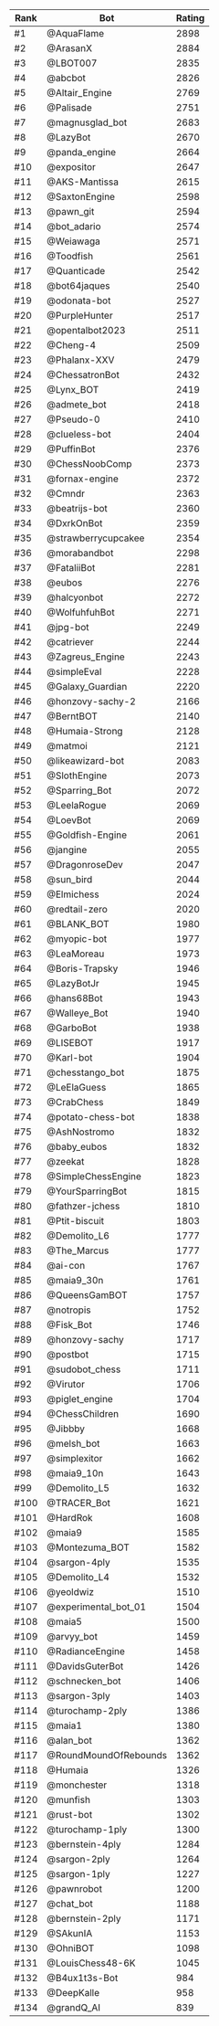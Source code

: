 Rank|Bot|Rating
---|---|---
#1|@AquaFlame|2898
#2|@ArasanX|2884
#3|@LBOT007|2835
#4|@abcbot|2826
#5|@Altair_Engine|2769
#6|@Palisade|2751
#7|@magnusglad_bot|2683
#8|@LazyBot|2670
#9|@panda_engine|2664
#10|@expositor|2647
#11|@AKS-Mantissa|2615
#12|@SaxtonEngine|2598
#13|@pawn_git|2594
#14|@bot_adario|2574
#15|@Weiawaga|2571
#16|@Toodfish|2561
#17|@Quanticade|2542
#18|@bot64jaques|2540
#19|@odonata-bot|2527
#20|@PurpleHunter|2517
#21|@opentalbot2023|2511
#22|@Cheng-4|2509
#23|@Phalanx-XXV|2479
#24|@ChessatronBot|2432
#25|@Lynx_BOT|2419
#26|@admete_bot|2418
#27|@Pseudo-0|2410
#28|@clueless-bot|2404
#29|@PuffinBot|2376
#30|@ChessNoobComp|2373
#31|@fornax-engine|2372
#32|@Cmndr|2363
#33|@beatrijs-bot|2360
#34|@DxrkOnBot|2359
#35|@strawberrycupcakee|2354
#36|@morabandbot|2298
#37|@FataliiBot|2281
#38|@eubos|2276
#39|@halcyonbot|2272
#40|@WolfuhfuhBot|2271
#41|@jpg-bot|2249
#42|@catriever|2244
#43|@Zagreus_Engine|2243
#44|@simpleEval|2228
#45|@Galaxy_Guardian|2220
#46|@honzovy-sachy-2|2166
#47|@BerntBOT|2140
#48|@Humaia-Strong|2128
#49|@matmoi|2121
#50|@likeawizard-bot|2083
#51|@SlothEngine|2073
#52|@Sparring_Bot|2072
#53|@LeelaRogue|2069
#54|@LoevBot|2069
#55|@Goldfish-Engine|2061
#56|@jangine|2055
#57|@DragonroseDev|2047
#58|@sun_bird|2044
#59|@Elmichess|2024
#60|@redtail-zero|2020
#61|@BLANK_BOT|1980
#62|@myopic-bot|1977
#63|@LeaMoreau|1973
#64|@Boris-Trapsky|1946
#65|@LazyBotJr|1945
#66|@hans68Bot|1943
#67|@Walleye_Bot|1940
#68|@GarboBot|1938
#69|@LISEBOT|1917
#70|@Karl-bot|1904
#71|@chesstango_bot|1875
#72|@LeElaGuess|1865
#73|@CrabChess|1849
#74|@potato-chess-bot|1838
#75|@AshNostromo|1832
#76|@baby_eubos|1832
#77|@zeekat|1828
#78|@SimpleChessEngine|1823
#79|@YourSparringBot|1815
#80|@fathzer-jchess|1810
#81|@Ptit-biscuit|1803
#82|@Demolito_L6|1777
#83|@The_Marcus|1777
#84|@ai-con|1767
#85|@maia9_30n|1761
#86|@QueensGamBOT|1757
#87|@notropis|1752
#88|@Fisk_Bot|1746
#89|@honzovy-sachy|1717
#90|@postbot|1715
#91|@sudobot_chess|1711
#92|@Virutor|1706
#93|@piglet_engine|1704
#94|@ChessChildren|1690
#95|@Jibbby|1668
#96|@melsh_bot|1663
#97|@simplexitor|1662
#98|@maia9_10n|1643
#99|@Demolito_L5|1632
#100|@TRACER_Bot|1621
#101|@HardRok|1608
#102|@maia9|1585
#103|@Montezuma_BOT|1582
#104|@sargon-4ply|1535
#105|@Demolito_L4|1532
#106|@yeoldwiz|1510
#107|@experimental_bot_01|1504
#108|@maia5|1500
#109|@arvyy_bot|1459
#110|@RadianceEngine|1458
#111|@DavidsGuterBot|1426
#112|@schnecken_bot|1406
#113|@sargon-3ply|1403
#114|@turochamp-2ply|1386
#115|@maia1|1380
#116|@alan_bot|1362
#117|@RoundMoundOfRebounds|1362
#118|@Humaia|1326
#119|@monchester|1318
#120|@munfish|1303
#121|@rust-bot|1302
#122|@turochamp-1ply|1300
#123|@bernstein-4ply|1284
#124|@sargon-2ply|1264
#125|@sargon-1ply|1227
#126|@pawnrobot|1200
#127|@chat_bot|1188
#128|@bernstein-2ply|1171
#129|@SAkunIA|1153
#130|@OhniBOT|1098
#131|@LouisChess48-6K|1045
#132|@B4ux1t3s-Bot|984
#133|@DeepKalle|958
#134|@grandQ_AI|839
